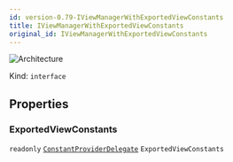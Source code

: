 ```yaml
---
id: version-0.79-IViewManagerWithExportedViewConstants
title: IViewManagerWithExportedViewConstants
original_id: IViewManagerWithExportedViewConstants
---
```


![Architecture](https://img.shields.io/badge/architecture-old_only-yellow)

Kind: `interface`

## Properties
### ExportedViewConstants
`readonly`  [`ConstantProviderDelegate`](ConstantProviderDelegate) `ExportedViewConstants`
